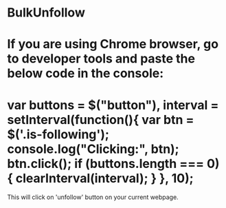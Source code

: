 # BulkUnfollow

If you are using Chrome browser, go to developer tools and paste the below code in the console:
=====================================
var buttons = $("button"),
interval = setInterval(function(){
	var btn = $('.is-following');
   	console.log("Clicking:", btn);
    btn.click();
    if (buttons.length === 0) {
    	clearInterval(interval);
    }
}, 10);
=====================================

This will click on 'unfollow' button on your current webpage.
